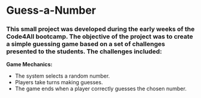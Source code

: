 # Guess-a-Number

### This small project was developed during the early weeks of the Code4All bootcamp. The objective of the project was to create a simple guessing game based on a set of challenges presented to the students. The challenges included:

**Game Mechanics:**

+ The system selects a random number.
+ Players take turns making guesses.
+ The game ends when a player correctly guesses the chosen number. 
